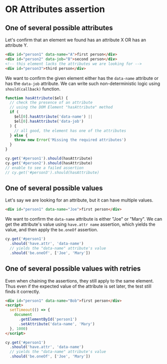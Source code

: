 # OR Attributes assertion

## One of several possible attributes

<!-- fiddle OR attributes -->

Let's confirm that an element we found has an attribute X OR has an attribute Y.

```html
<div id="person1" data-name="A">first person</div>
<div id="person2" data-job="B">second person</div>
<!-- this element lacks the attributes we are looking for -->
<div id="person3">third person</div>
```

We want to confirm the given element either has the `data-name` attribute or has the `data-job` attribute. We can write such non-deterministic logic using `should(callback)` function.

```js
function hasAttribute($el) {
  // check the presence of an attribute
  // using the DOM Element "hasAttribute" method
  if (
    $el[0].hasAttribute('data-name') ||
    $el[0].hasAttribute('data-job')
  ) {
    // all good, the element has one of the attributes
  } else {
    throw new Error('Missing the required attributes')
  }
}

cy.get('#person1').should(hasAttribute)
cy.get('#person2').should(hasAttribute)
// enable to see a failed assertion
// cy.get('#person3').should(hasAttribute)
```

<!-- fiddle-end -->

## One of several possible values

<!-- fiddle OR values -->

Let's say we are looking for an attribute, but it can have multiple values.

```html
<div id="person1" data-name="Joe">first person</div>
```

We want to confirm the `data-name` attribute is either "Joe" or "Mary". We can get the attribute's value using `have.attr name` assertion, which yields the value, and then apply the `be.oneOf` assertion.

```js
cy.get('#person1')
  .should('have.attr', 'data-name')
  // yields the "data-name" attribute's value
  .should('be.oneOf', ['Joe', 'Mary'])
```

<!-- fiddle-end -->

## One of several possible values with retries

<!-- fiddle OR values retries -->

Even when chaining the assertions, they still apply to the same element. Thus even if the expected value of the attribute is set later, the test still finds it correctly.

```html
<div id="person1" data-name="Bob">first person</div>
<script>
  setTimeout(() => {
    document
      .getElementById('person1')
      .setAttribute('data-name', 'Mary')
  }, 1000)
</script>
```

```js
cy.get('#person1')
  .should('have.attr', 'data-name')
  // yields the "data-name" attribute's value
  .should('be.oneOf', ['Joe', 'Mary'])
```

<!-- fiddle-end -->
